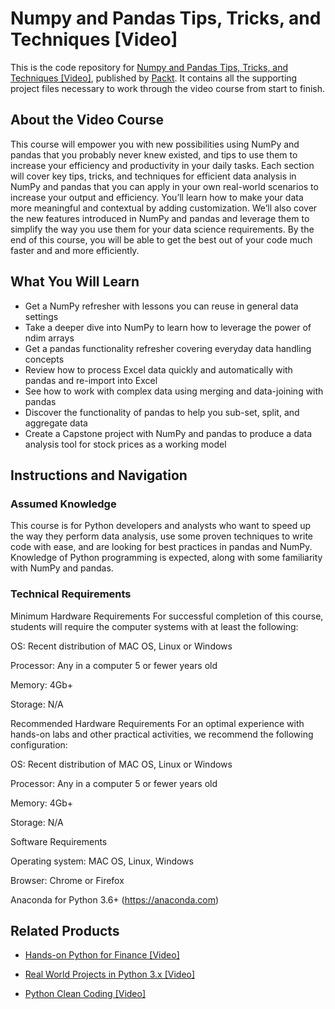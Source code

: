 
# Numpy and Pandas Tips, Tricks, and Techniques [Video]
This is the code repository for [Numpy and Pandas Tips, Tricks, and Techniques [Video]](https://www.packtpub.com/data/pandas-and-numpy-tips-tricks-and-techniques-video), published by [Packt](https://www.packtpub.com/?utm_source=github). It contains all the supporting project files necessary to work through the video course from start to finish.
## About the Video Course
This course will empower you with new possibilities using NumPy and pandas that you probably never knew existed, and tips to use them to increase your efficiency and productivity in your daily tasks. Each section will cover key tips, tricks, and techniques for efficient data analysis in NumPy and pandas that you can apply in your own real-world scenarios to increase your output and efficiency. You’ll learn how to make your data more meaningful and contextual by adding customization. We’ll also cover the new features introduced in NumPy and pandas and leverage them to simplify the way you use them for your data science requirements. By the end of this course, you will be able to get the best out of your code much faster and and more efficiently.

<H2>What You Will Learn</H2>
<DIV class=book-info-will-learn-text>
<UL>
<LI>Get a NumPy refresher with lessons you can reuse in general data settings
<LI>Take a deeper dive into NumPy to learn how to leverage the power of ndim arrays
<LI>Get a pandas functionality refresher covering everyday data handling concepts
<LI>Review how to process Excel data quickly and automatically with pandas and re-import into Excel
<LI>See how to work with complex data using merging and data-joining with pandas
<LI>Discover the functionality of pandas to help you sub-set, split, and aggregate data
<LI>Create a Capstone project with NumPy and pandas to produce a data analysis tool for stock prices as a working model</LI></UL></DIV>

## Instructions and Navigation
### Assumed Knowledge
This course is for Python developers and analysts who want to speed up the way they perform data analysis, use some proven techniques to write code with ease, and are looking for best practices in pandas and NumPy. Knowledge of Python programming is expected, along with some familiarity with NumPy and pandas.

### Technical Requirements
Minimum Hardware Requirements
For successful completion of this course, students will require the computer systems with at least the following:


OS: Recent distribution of MAC OS, Linux or Windows



Processor: Any in a computer 5 or fewer years old



Memory: 4Gb+



Storage: N/A




Recommended Hardware Requirements
For an optimal experience with hands-on labs and other practical activities, we recommend the following configuration:


OS: Recent distribution of MAC OS, Linux or Windows



Processor: Any in a computer 5 or fewer years old



Memory: 4Gb+



Storage: N/A


Software Requirements

Operating system: MAC OS, Linux, Windows



Browser: Chrome or Firefox



Anaconda for Python 3.6+   (https://anaconda.com)




## Related Products
* [Hands-on Python for Finance [Video]](https://www.packtpub.com/application-development/hands-python-finance-video)

* [Real World Projects in Python 3.x [Video]](https://www.packtpub.com/application-development/real-world-projects-python-3x-video)

* [Python Clean Coding [Video]](https://www.packtpub.com/programming/python-clean-coding-video)

